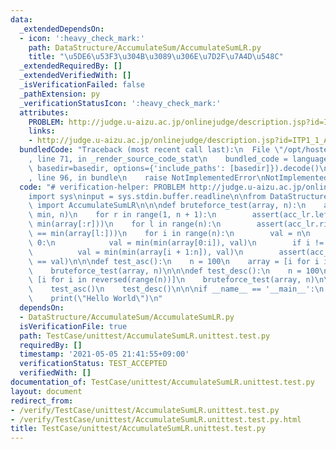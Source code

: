 ```yaml
---
data:
  _extendedDependsOn:
  - icon: ':heavy_check_mark:'
    path: DataStructure/AccumulateSum/AccumulateSumLR.py
    title: "\u5DE6\u53F3\u304B\u3089\u306E\u7D2F\u7A4D\u548C"
  _extendedRequiredBy: []
  _extendedVerifiedWith: []
  _isVerificationFailed: false
  _pathExtension: py
  _verificationStatusIcon: ':heavy_check_mark:'
  attributes:
    PROBLEM: http://judge.u-aizu.ac.jp/onlinejudge/description.jsp?id=ITP1_1_A
    links:
    - http://judge.u-aizu.ac.jp/onlinejudge/description.jsp?id=ITP1_1_A
  bundledCode: "Traceback (most recent call last):\n  File \"/opt/hostedtoolcache/Python/3.9.7/x64/lib/python3.9/site-packages/onlinejudge_verify/documentation/build.py\"\
    , line 71, in _render_source_code_stat\n    bundled_code = language.bundle(stat.path,\
    \ basedir=basedir, options={'include_paths': [basedir]}).decode()\n  File \"/opt/hostedtoolcache/Python/3.9.7/x64/lib/python3.9/site-packages/onlinejudge_verify/languages/python.py\"\
    , line 96, in bundle\n    raise NotImplementedError\nNotImplementedError\n"
  code: "# verification-helper: PROBLEM http://judge.u-aizu.ac.jp/onlinejudge/description.jsp?id=ITP1_1_A\n\
    import sys\ninput = sys.stdin.buffer.readline\n\nfrom DataStructure.AccumulateSum.AccumulateSumLR\
    \ import AccumulateSumLR\n\n\ndef bruteforce_test(array, n):\n    acc_lr = AccumulateSumLR(array,\
    \ min, n)\n    for r in range(1, n + 1):\n        assert(acc_lr.left_fold(r) ==\
    \ min(array[:r]))\n    for l in range(n):\n        assert(acc_lr.right_fold(l)\
    \ == min(array[l:]))\n    for i in range(n):\n        val = n\n        if i !=\
    \ 0:\n            val = min(min(array[0:i]), val)\n        if i != n - 1:\n  \
    \          val = min(min(array[i + 1:n]), val)\n        assert(acc_lr.fold(i)\
    \ == val)\n\n\ndef test_asc():\n    n = 100\n    array = [i for i in range(n)]\n\
    \    bruteforce_test(array, n)\n\n\ndef test_desc():\n    n = 100\n    array =\
    \ [i for i in reversed(range(n))]\n    bruteforce_test(array, n)\n\n\ndef main():\n\
    \    test_asc()\n    test_desc()\n\n\nif __name__ == '__main__':\n    main()\n\
    \    print(\"Hello World\")\n"
  dependsOn:
  - DataStructure/AccumulateSum/AccumulateSumLR.py
  isVerificationFile: true
  path: TestCase/unittest/AccumulateSumLR.unittest.test.py
  requiredBy: []
  timestamp: '2021-05-05 21:41:55+09:00'
  verificationStatus: TEST_ACCEPTED
  verifiedWith: []
documentation_of: TestCase/unittest/AccumulateSumLR.unittest.test.py
layout: document
redirect_from:
- /verify/TestCase/unittest/AccumulateSumLR.unittest.test.py
- /verify/TestCase/unittest/AccumulateSumLR.unittest.test.py.html
title: TestCase/unittest/AccumulateSumLR.unittest.test.py
---
```

